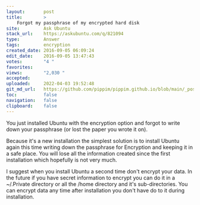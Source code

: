 ```yaml
---
layout:       post
title:        >
    Forgot my passphrase of my encrypted hard disk
site:         Ask Ubuntu
stack_url:    https://askubuntu.com/q/821094
type:         Answer
tags:         encryption
created_date: 2016-09-05 06:09:24
edit_date:    2016-09-05 13:47:43
votes:        "4 "
favorites:    
views:        "2,030 "
accepted:     
uploaded:     2022-04-03 19:52:48
git_md_url:   https://github.com/pippim/pippim.github.io/blob/main/_posts/2016/2016-09-05-Forgot-my-passphrase-of-my-encrypted-hard-disk.md
toc:          false
navigation:   false
clipboard:    false
---
```


You just installed Ubuntu with the encryption option and forgot to write down your passphrase (or lost the paper you wrote it on).

Because it's a new installation the simplest solution is to install Ubuntu again this time writing down the passphrase for Encryption and keeping it in a safe place. You will lose all the information created since the first installation which hopefully is not very much.

I suggest when you install Ubuntu a second time don't encrypt your data. In the future if you have secret information to encrypt you can do it in a ~/.Private directory or all the /home directory and it's sub-directories. You can encrypt data any time after installation you don't have do to it during installation.
